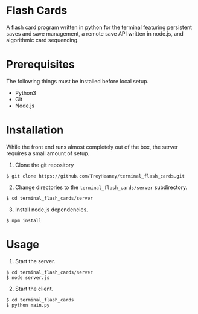 # Flash Cards
A flash card program written in python for the terminal featuring persistent saves and save management, a remote save API written in node.js, and algorithmic card sequencing.

# Prerequisites
The following things must be installed before local setup.
- Python3
- Git
- Node.js

# Installation
While the front end runs almost completely out of the box, the server requires a small amount of setup.

1. Clone the git repository
```
$ git clone https://github.com/TreyHeaney/terminal_flash_cards.git
```

2. Change directories to the `terminal_flash_cards/server` subdirectory.
```
$ cd terminal_flash_cards/server
```
3. Install node.js dependencies.
```
$ npm install
```

# Usage
1. Start the server.
```
$ cd terminal_flash_cards/server
$ node server.js
```
2. Start the client.
```
$ cd terminal_flash_cards
$ python main.py
```
